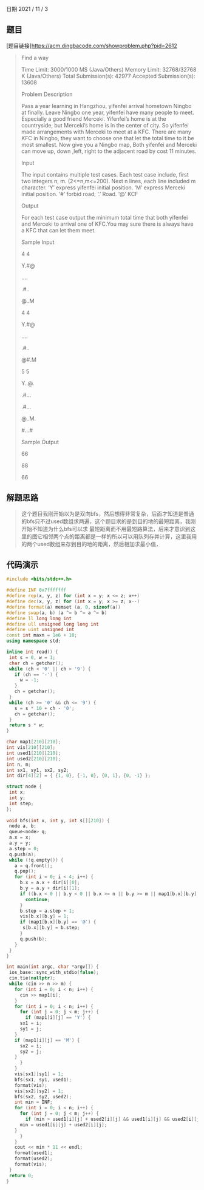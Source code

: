 日期 2021 / 11 / 3
## 题目
[题目链接]<https://acm.dingbacode.com/showproblem.php?pid=2612>

> Find a way
>
>Time Limit: 3000/1000 MS (Java/Others)    Memory Limit: 32768/32768 K (Java/Others)
>Total Submission(s): 42977    Accepted Submission(s): 13608
>
>
> Problem Description 
>
> Pass a year learning in Hangzhou, yifenfei arrival hometown Ningbo at finally. Leave Ningbo one year, yifenfei have many people to meet. Especially a good friend Merceki.
>Yifenfei’s home is at the countryside, but Merceki’s home is in the center of city. So yifenfei made arrangements with Merceki to meet at a KFC. There are many KFC in Ningbo, they want to choose one that let the total time to it be most smallest. 
>Now give you a Ningbo map, Both yifenfei and Merceki can move up, down ,left, right to the adjacent road by cost 11 minutes.
> 
>
>Input 
>
>The input contains multiple test cases.
>Each test case include, first two integers n, m. (2<=n,m<=200). 
>Next n lines, each line included m character.
>‘Y’ express yifenfei initial position.
>‘M’    express Merceki initial position.
>‘#’ forbid road;
>‘.’ Road.
>‘@’ KCF
> 
>
> Output 
>
>For each test case output the minimum total time that both yifenfei and Merceki to arrival one of KFC.You may sure there is always have a KFC that can let them meet.
>
>
> Sample Input 
>
>4 4 
>
> Y.#@ 
> 
> .... 
> 
> .#.. 
> 
> @..M 
> 
> 4 4 
> 
> Y.#@ 
> 
> .... 
> 
>.#.. 
>
> @#.M 
> 
> 5 5 
> 
> Y..@. 
> 
> .#... 
> 
> .#... 
> 
> @..M. 
> 
> #...# 
> 
> Sample Output 
> 
> 66 
> 
> 88 
> 
> 66 
 
 ## 解题思路
 > 这个题目我刚开始以为是双向bfs，然后想得非常复杂，后面才知道是普通的bfs只不过used数组求两遍，这个题目求的是到目的地的最短距离，我刚开始不知道为什么bfs可以求
 > 最短距离而不用最短路算法，后来才意识到这里的图它相邻两个点的距离都是一样的所以可以用队列存并计算，这里我用的两个used数组来存到目的地的距离，然后相加求最小值，
 
 ## 代码演示
 ```cpp
 #include <bits/stdc++.h>

#define INF 0x7fffffff
#define rep(x, y, z) for (int x = y; x <= z; x++)
#define dec(x, y, z) for (int x = y; x >= z; x--)
#define format(a) memset (a, 0, sizeof(a))
#define swap(a, b) (a ^= b ^= a ^= b)
#define ll long long int
#define ull unsigned long long int 
#define uint unsigned int
const int maxn = 1e6 + 10;
using namespace std;

inline int read() {
  int s = 0, w = 1;
  char ch = getchar();
  while (ch < '0' || ch > '9') {
    if (ch == '-') {
      w = -1;
    }
    ch = getchar();
  }
  while (ch >= '0' && ch <= '9') {
    s = s * 10 + ch - '0';
    ch = getchar();
  }
  return s * w;
}

char map1[210][210];    
int vis[210][210];    
int used1[210][210];    
int used2[210][210];    
int n, m;
int sx1, sy1, sx2, sy2;
int dir[4][2] = { {1, 0}, {-1, 0}, {0, 1}, {0, -1} };
 
struct node {
  int x;
  int y;
  int step;
};
  
void bfs(int x, int y, int s[][210]) {
  node a, b;
  queue<node> q;
  a.x = x;
  a.y = y;
  a.step = 0;
  q.push(a);
  while (!q.empty()) {
    a = q.front();
    q.pop();
    for (int i = 0; i < 4; i++) {
      b.x = a.x + dir[i][0];
      b.y = a.y + dir[i][1];
      if ((b.x < 0 || b.y < 0 || b.x >= n || b.y >= m || map1[b.x][b.y] == '#' || vis[b.x][b.y])) {
        continue;
      }
      b.step = a.step + 1;
      vis[b.x][b.y] = 1;
      if (map1[b.x][b.y] == '@') {
       s[b.x][b.y] = b.step;
      }
      q.push(b); 
    }
  }
}

int main(int argc, char *argv[]) {
  ios_base::sync_with_stdio(false);
  cin.tie(nullptr);
  while (cin >> n >> m) {
    for (int i = 0; i < n; i++) {
      cin >> map1[i];
    }
    for (int i = 0; i < n; i++) {
      for (int j = 0; j < m; j++) {
        if (map1[i][j] == 'Y') {
	  sx1 = i;
	  sy1 = j;
	}
	if (map1[i][j] == 'M') {
	  sx2 = i;
	  sy2 = j;
	}
      }
    }
    vis[sx1][sy1] = 1;
    bfs(sx1, sy1, used1);
    format(vis);
    vis[sx2][sy2] = 1;
    bfs(sx2, sy2, used2); 
    int min = INF;
    for (int i = 0; i < n; i++) {
      for (int j = 0; j < m; j++) {
        if (min > used1[i][j] + used2[i][j] && used1[i][j] && used2[i][j]) {
	  min = used1[i][j] + used2[i][j];
	}
      }
    }
    cout << min * 11 << endl;
    format(used1);
    format(used2);
    format(vis);
  }
  return 0;
}
 ```
